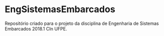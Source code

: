# EngSistemasEmbarcados
Repositório criado para o projeto da disciplina de Engenharia de Sistemas Embarcados 2018.1 CIn UFPE.
